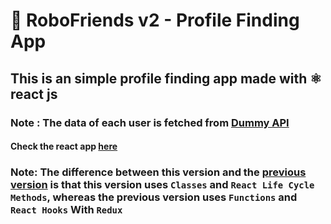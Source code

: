 # 🤖 RoboFriends v2 - Profile Finding App
## This is an simple profile finding app made with ⚛️ react js
### Note : The data of each user is fetched from [Dummy API](https://dummyapi.io/)
#### Check the react app [here](https://its-me-sv.github.io/profile-finder-v2/)
### Note: The difference between this version and the [previous version](https://its-me-sv.github.io/profile-finder/) is that this version uses `Classes` and `React Life Cycle Methods`, whereas the previous version uses `Functions` and `React Hooks` With `Redux`